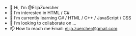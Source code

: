 - 👋 Hi, I’m @ElijaZuercher
- 👀 I’m interested in HTML / C# 
- 🌱 I’m currently learning C# / HTML / C++ / JavaScript / CSS
- 💞️ I’m looking to collaborate on ...
- 📫 How to reach me Email: elija.zuercher@gmail.com

<!---
ElijaZuercher/ElijaZuercher is a ✨ special ✨ repository because its `README.md` (this file) appears on your GitHub profile.
You can click the Preview link to take a look at your changes.
--->
